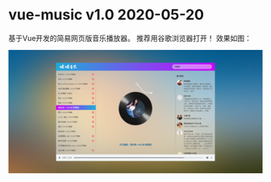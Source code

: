 # vue-music v1.0 2020-05-20
基于Vue开发的简易网页版音乐播放器。
推荐用谷歌浏览器打开！
效果如图：

![image](https://github.com/ghwcw/vue-music/blob/master/images/index-show.png)
